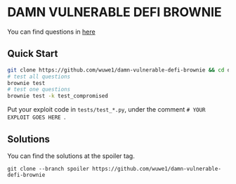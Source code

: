 # DAMN VULNERABLE DEFI BROWNIE

You can find questions in [here](https://www.damnvulnerabledefi.xyz/index.html)
## Quick Start

```bash
git clone https://github.com/wuwe1/damn-vulnerable-defi-brownie && cd damn-vulnerable-defi-brownie
# test all questions
brownie test
# test one questions
brownie test -k test_compromised
```

Put your exploit code in `tests/test_*.py`, under the comment `# YOUR EXPLOIT GOES HERE `.

## Solutions 

You can find the solutions at the spoiler tag.
```
git clone --branch spoiler https://github.com/wuwe1/damn-vulnerable-defi-brownie
```

